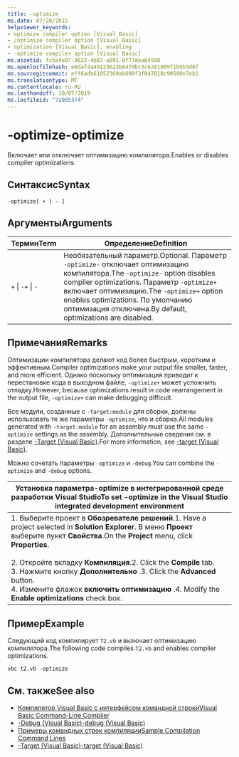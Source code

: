 ```yaml
---
title: -optimize
ms.date: 07/20/2015
helpviewer_keywords:
- optimize compiler option [Visual Basic]
- /optimize compiler option [Visual Basic]
- optimization [Visual Basic], enabling
- -optimize compiler option [Visual Basic]
ms.assetid: fcba4a97-3622-4b87-a891-0f77deab4998
ms.openlocfilehash: e8daf4a49123623b6470bc3c6281869f1b9b3d0f
ms.sourcegitcommit: eff6adb61852369ab690f3f047818c90580e7eb1
ms.translationtype: MT
ms.contentlocale: ru-RU
ms.lasthandoff: 10/07/2019
ms.locfileid: "72005374"
---
```

# <a name="-optimize"></a><span data-ttu-id="a9c5b-102">-optimize</span><span class="sxs-lookup"><span data-stu-id="a9c5b-102">-optimize</span></span>
<span data-ttu-id="a9c5b-103">Включает или отключает оптимизацию компилятора.</span><span class="sxs-lookup"><span data-stu-id="a9c5b-103">Enables or disables compiler optimizations.</span></span>  
  
## <a name="syntax"></a><span data-ttu-id="a9c5b-104">Синтаксис</span><span class="sxs-lookup"><span data-stu-id="a9c5b-104">Syntax</span></span>  
  
```console  
-optimize[ + | - ]  
```  
  
## <a name="arguments"></a><span data-ttu-id="a9c5b-105">Аргументы</span><span class="sxs-lookup"><span data-stu-id="a9c5b-105">Arguments</span></span>  
  
|<span data-ttu-id="a9c5b-106">Термин</span><span class="sxs-lookup"><span data-stu-id="a9c5b-106">Term</span></span>|<span data-ttu-id="a9c5b-107">Определение</span><span class="sxs-lookup"><span data-stu-id="a9c5b-107">Definition</span></span>|  
|---|---|  
|<span data-ttu-id="a9c5b-108">`+` &#124; `-`</span><span class="sxs-lookup"><span data-stu-id="a9c5b-108">`+` &#124; `-`</span></span>|<span data-ttu-id="a9c5b-109">Необязательный параметр.</span><span class="sxs-lookup"><span data-stu-id="a9c5b-109">Optional.</span></span> <span data-ttu-id="a9c5b-110">Параметр `-optimize-` отключает оптимизацию компилятора.</span><span class="sxs-lookup"><span data-stu-id="a9c5b-110">The `-optimize-` option disables compiler optimizations.</span></span> <span data-ttu-id="a9c5b-111">Параметр `-optimize+` включает оптимизацию.</span><span class="sxs-lookup"><span data-stu-id="a9c5b-111">The `-optimize+` option enables optimizations.</span></span> <span data-ttu-id="a9c5b-112">По умолчанию оптимизация отключена.</span><span class="sxs-lookup"><span data-stu-id="a9c5b-112">By default, optimizations are disabled.</span></span>|  
  
## <a name="remarks"></a><span data-ttu-id="a9c5b-113">Примечания</span><span class="sxs-lookup"><span data-stu-id="a9c5b-113">Remarks</span></span>  
 <span data-ttu-id="a9c5b-114">Оптимизации компилятора делают код более быстрым, коротким и эффективным.</span><span class="sxs-lookup"><span data-stu-id="a9c5b-114">Compiler optimizations make your output file smaller, faster, and more efficient.</span></span> <span data-ttu-id="a9c5b-115">Однако поскольку оптимизация приводит к перестановке кода в выходном файле, `-optimize+` может усложнить отладку.</span><span class="sxs-lookup"><span data-stu-id="a9c5b-115">However, because optimizations result in code rearrangement in the output file, `-optimize+` can make debugging difficult.</span></span>  
  
 <span data-ttu-id="a9c5b-116">Все модули, созданные с `-target:module` для сборки, должны использовать те же параметры `-optimize`, что и сборка.</span><span class="sxs-lookup"><span data-stu-id="a9c5b-116">All modules generated with `-target:module` for an assembly must use the same `-optimize` settings as the assembly.</span></span> <span data-ttu-id="a9c5b-117">Дополнительные сведения см. в разделе [-Target (Visual Basic)](../../../visual-basic/reference/command-line-compiler/target.md).</span><span class="sxs-lookup"><span data-stu-id="a9c5b-117">For more information, see [-target (Visual Basic)](../../../visual-basic/reference/command-line-compiler/target.md).</span></span>  
  
 <span data-ttu-id="a9c5b-118">Можно сочетать параметры `-optimize` и `-debug`.</span><span class="sxs-lookup"><span data-stu-id="a9c5b-118">You can combine the `-optimize` and `-debug` options.</span></span>  
  
|<span data-ttu-id="a9c5b-119">Установка параметра-optimize в интегрированной среде разработки Visual Studio</span><span class="sxs-lookup"><span data-stu-id="a9c5b-119">To set -optimize in the Visual Studio integrated development environment</span></span>|  
|---|  
|<span data-ttu-id="a9c5b-120">1.  Выберите проект в **Обозревателе решений**.</span><span class="sxs-lookup"><span data-stu-id="a9c5b-120">1.  Have a project selected in **Solution Explorer**.</span></span> <span data-ttu-id="a9c5b-121">В меню **Проект** выберите пункт **Свойства**.</span><span class="sxs-lookup"><span data-stu-id="a9c5b-121">On the **Project** menu, click **Properties**.</span></span><br />     <br /><span data-ttu-id="a9c5b-122">2.  Откройте вкладку **Компиляция**.</span><span class="sxs-lookup"><span data-stu-id="a9c5b-122">2.  Click the **Compile** tab.</span></span><br /><span data-ttu-id="a9c5b-123">3.  Нажмите кнопку **Дополнительно** .</span><span class="sxs-lookup"><span data-stu-id="a9c5b-123">3.  Click the **Advanced** button.</span></span><br /><span data-ttu-id="a9c5b-124">4.  Измените флажок **включить оптимизацию** .</span><span class="sxs-lookup"><span data-stu-id="a9c5b-124">4.  Modify the **Enable optimizations** check box.</span></span>|  
  
## <a name="example"></a><span data-ttu-id="a9c5b-125">Пример</span><span class="sxs-lookup"><span data-stu-id="a9c5b-125">Example</span></span>  
 <span data-ttu-id="a9c5b-126">Следующий код компилирует `T2.vb` и включает оптимизацию компилятора.</span><span class="sxs-lookup"><span data-stu-id="a9c5b-126">The following code compiles `T2.vb` and enables compiler optimizations.</span></span>  
  
```console
vbc t2.vb -optimize  
```  
  
## <a name="see-also"></a><span data-ttu-id="a9c5b-127">См. также</span><span class="sxs-lookup"><span data-stu-id="a9c5b-127">See also</span></span>

- [<span data-ttu-id="a9c5b-128">Компилятор Visual Basic с интерфейсом командной строки</span><span class="sxs-lookup"><span data-stu-id="a9c5b-128">Visual Basic Command-Line Compiler</span></span>](../../../visual-basic/reference/command-line-compiler/index.md)
- [<span data-ttu-id="a9c5b-129">-Debug (Visual Basic)</span><span class="sxs-lookup"><span data-stu-id="a9c5b-129">-debug (Visual Basic)</span></span>](../../../visual-basic/reference/command-line-compiler/debug.md)
- [<span data-ttu-id="a9c5b-130">Примеры командных строк компиляции</span><span class="sxs-lookup"><span data-stu-id="a9c5b-130">Sample Compilation Command Lines</span></span>](../../../visual-basic/reference/command-line-compiler/sample-compilation-command-lines.md)
- [<span data-ttu-id="a9c5b-131">-Target (Visual Basic)</span><span class="sxs-lookup"><span data-stu-id="a9c5b-131">-target (Visual Basic)</span></span>](../../../visual-basic/reference/command-line-compiler/target.md)
